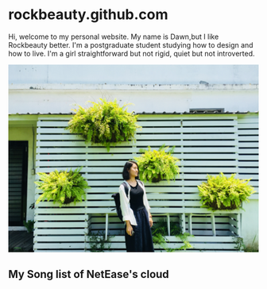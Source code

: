 # rockbeauty.github.com
Hi, welcome to my personal website. My name is Dawn,but I like Rockbeauty better. I'm a postgraduate student studying how to design and how to live. I'm a girl straightforward but not rigid, quiet but not introverted.

![Image](https://github.com/Rockbeauty/rockbeauty.github.com/blob/master/IMG_1878.JPG)
## My Song list of NetEase's cloud
